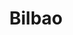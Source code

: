 ---
title: Bilbao
date: 
draft: false

# descripcion
description : Aros de plata con microcubic

materials: Plata 925

color: Plateado

dimensions: 1,6cm diam

code: 01-11-0408

type: "Aros"

categories: []

price: $2.390,00

# Images
# first image will be shown in the product page
images:
  # - image: "images/path_to_image"
  # La ubicacion de las imagenes es imagenes/Aros/Aros.Argollas/01-11-0408-bilbao
  - image: "./images/aros/argollas/01-11-0408-argollita-fina_a.JPG"
  - image: "./images/aros/argollas/01-11-0408-argollita-fina_b.JPG"
---